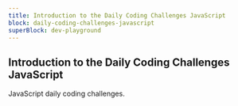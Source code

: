```yaml
---
title: Introduction to the Daily Coding Challenges JavaScript
block: daily-coding-challenges-javascript
superBlock: dev-playground
---
```


## Introduction to the Daily Coding Challenges JavaScript

JavaScript daily coding challenges.
